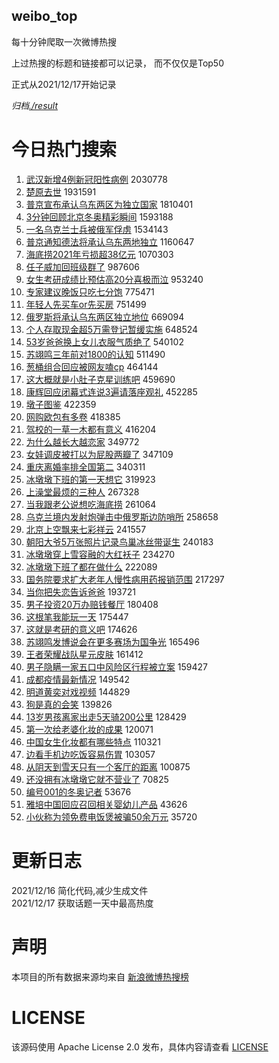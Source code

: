 weibo_top  
---
每十分钟爬取一次微博热搜  

上过热搜的标题和链接都可以记录， 而不仅仅是Top50

正式从2021/12/17开始记录  

*归档[./result](./result/)*

# 今日热门搜索  
1. [武汉新增4例新冠阳性病例](https://s.weibo.com//weibo?q=%23%E6%AD%A6%E6%B1%89%E6%96%B0%E5%A2%9E4%E4%BE%8B%E6%96%B0%E5%86%A0%E9%98%B3%E6%80%A7%E7%97%85%E4%BE%8B%23&Refer=top) 2030778
2. [楚原去世](https://s.weibo.com//weibo?q=%23%E6%A5%9A%E5%8E%9F%E5%8E%BB%E4%B8%96%23&Refer=top) 1931591
3. [普京宣布承认乌东两区为独立国家](https://s.weibo.com//weibo?q=%23%E6%99%AE%E4%BA%AC%E5%AE%A3%E5%B8%83%E6%89%BF%E8%AE%A4%E4%B9%8C%E4%B8%9C%E4%B8%A4%E5%8C%BA%E4%B8%BA%E7%8B%AC%E7%AB%8B%E5%9B%BD%E5%AE%B6%23&Refer=top) 1810401
4. [3分钟回顾北京冬奥精彩瞬间](https://s.weibo.com//weibo?q=%233%E5%88%86%E9%92%9F%E5%9B%9E%E9%A1%BE%E5%8C%97%E4%BA%AC%E5%86%AC%E5%A5%A5%E7%B2%BE%E5%BD%A9%E7%9E%AC%E9%97%B4%23&Refer=top) 1593188
5. [一名乌克兰士兵被俄军俘虏](https://s.weibo.com//weibo?q=%23%E4%B8%80%E5%90%8D%E4%B9%8C%E5%85%8B%E5%85%B0%E5%A3%AB%E5%85%B5%E8%A2%AB%E4%BF%84%E5%86%9B%E4%BF%98%E8%99%8F%23&Refer=top) 1534143
6. [普京通知德法将承认乌东两地独立](https://s.weibo.com//weibo?q=%23%E6%99%AE%E4%BA%AC%E9%80%9A%E7%9F%A5%E5%BE%B7%E6%B3%95%E5%B0%86%E6%89%BF%E8%AE%A4%E4%B9%8C%E4%B8%9C%E4%B8%A4%E5%9C%B0%E7%8B%AC%E7%AB%8B%23&Refer=top) 1160647
7. [海底捞2021年亏损超38亿元](https://s.weibo.com//weibo?q=%23%E6%B5%B7%E5%BA%95%E6%8D%9E2021%E5%B9%B4%E4%BA%8F%E6%8D%9F%E8%B6%8538%E4%BA%BF%E5%85%83%23&Refer=top) 1070303
8. [任子威加回班级群了](https://s.weibo.com//weibo?q=%23%E4%BB%BB%E5%AD%90%E5%A8%81%E5%8A%A0%E5%9B%9E%E7%8F%AD%E7%BA%A7%E7%BE%A4%E4%BA%86%23&Refer=top) 987606
9. [女生考研成绩比预估高20分喜极而泣](https://s.weibo.com//weibo?q=%23%E5%A5%B3%E7%94%9F%E8%80%83%E7%A0%94%E6%88%90%E7%BB%A9%E6%AF%94%E9%A2%84%E4%BC%B0%E9%AB%9820%E5%88%86%E5%96%9C%E6%9E%81%E8%80%8C%E6%B3%A3%23&Refer=top) 953240
10. [专家建议晚饭只吃七分饱](https://s.weibo.com//weibo?q=%23%E4%B8%93%E5%AE%B6%E5%BB%BA%E8%AE%AE%E6%99%9A%E9%A5%AD%E5%8F%AA%E5%90%83%E4%B8%83%E5%88%86%E9%A5%B1%23&Refer=top) 775471
11. [年轻人先买车or先买房](https://s.weibo.com//weibo?q=%E5%B9%B4%E8%BD%BB%E4%BA%BA%E5%85%88%E4%B9%B0%E8%BD%A6or%E5%85%88%E4%B9%B0%E6%88%BF&Refer=top) 751499
12. [俄罗斯将承认乌东两区独立地位](https://s.weibo.com//weibo?q=%23%E4%BF%84%E7%BD%97%E6%96%AF%E5%B0%86%E6%89%BF%E8%AE%A4%E4%B9%8C%E4%B8%9C%E4%B8%A4%E5%8C%BA%E7%8B%AC%E7%AB%8B%E5%9C%B0%E4%BD%8D%23&Refer=top) 669094
13. [个人存取现金超5万需登记暂缓实施](https://s.weibo.com//weibo?q=%23%E4%B8%AA%E4%BA%BA%E5%AD%98%E5%8F%96%E7%8E%B0%E9%87%91%E8%B6%855%E4%B8%87%E9%9C%80%E7%99%BB%E8%AE%B0%E6%9A%82%E7%BC%93%E5%AE%9E%E6%96%BD%23&Refer=top) 648524
14. [53岁爸爸换上女儿衣服气质绝了](https://s.weibo.com//weibo?q=%2353%E5%B2%81%E7%88%B8%E7%88%B8%E6%8D%A2%E4%B8%8A%E5%A5%B3%E5%84%BF%E8%A1%A3%E6%9C%8D%E6%B0%94%E8%B4%A8%E7%BB%9D%E4%BA%86%23&Refer=top) 540102
15. [苏翊鸣三年前对1800的认知](https://s.weibo.com//weibo?q=%23%E8%8B%8F%E7%BF%8A%E9%B8%A3%E4%B8%89%E5%B9%B4%E5%89%8D%E5%AF%B91800%E7%9A%84%E8%AE%A4%E7%9F%A5%23&Refer=top) 511490
16. [葱桶组合回应被网友嗑cp](https://s.weibo.com//weibo?q=%23%E8%91%B1%E6%A1%B6%E7%BB%84%E5%90%88%E5%9B%9E%E5%BA%94%E8%A2%AB%E7%BD%91%E5%8F%8B%E5%97%91cp%23&Refer=top) 464144
17. [这大概就是小肚子克星训练吧](https://s.weibo.com//weibo?q=%23%E8%BF%99%E5%A4%A7%E6%A6%82%E5%B0%B1%E6%98%AF%E5%B0%8F%E8%82%9A%E5%AD%90%E5%85%8B%E6%98%9F%E8%AE%AD%E7%BB%83%E5%90%A7%23&Refer=top) 459690
18. [康辉回应闭幕式连说3遍请落座观礼](https://s.weibo.com//weibo?q=%23%E5%BA%B7%E8%BE%89%E5%9B%9E%E5%BA%94%E9%97%AD%E5%B9%95%E5%BC%8F%E8%BF%9E%E8%AF%B43%E9%81%8D%E8%AF%B7%E8%90%BD%E5%BA%A7%E8%A7%82%E7%A4%BC%23&Refer=top) 452285
19. [墩子图鉴](https://s.weibo.com//weibo?q=%23%E5%A2%A9%E5%AD%90%E5%9B%BE%E9%89%B4%23&Refer=top) 422359
20. [网购欧包有多卷](https://s.weibo.com//weibo?q=%E7%BD%91%E8%B4%AD%E6%AC%A7%E5%8C%85%E6%9C%89%E5%A4%9A%E5%8D%B7&Refer=top) 418385
21. [驾校的一草一木都有意义](https://s.weibo.com//weibo?q=%23%E9%A9%BE%E6%A0%A1%E7%9A%84%E4%B8%80%E8%8D%89%E4%B8%80%E6%9C%A8%E9%83%BD%E6%9C%89%E6%84%8F%E4%B9%89%23&Refer=top) 416204
22. [为什么越长大越恋家](https://s.weibo.com//weibo?q=%23%E4%B8%BA%E4%BB%80%E4%B9%88%E8%B6%8A%E9%95%BF%E5%A4%A7%E8%B6%8A%E6%81%8B%E5%AE%B6%23&Refer=top) 349772
23. [女娃调皮被打以为屁股两瓣了](https://s.weibo.com//weibo?q=%23%E5%A5%B3%E5%A8%83%E8%B0%83%E7%9A%AE%E8%A2%AB%E6%89%93%E4%BB%A5%E4%B8%BA%E5%B1%81%E8%82%A1%E4%B8%A4%E7%93%A3%E4%BA%86%23&Refer=top) 347109
24. [重庆离婚率排全国第二](https://s.weibo.com//weibo?q=%23%E9%87%8D%E5%BA%86%E7%A6%BB%E5%A9%9A%E7%8E%87%E6%8E%92%E5%85%A8%E5%9B%BD%E7%AC%AC%E4%BA%8C%23&Refer=top) 340311
25. [冰墩墩下班的第一天想它](https://s.weibo.com//weibo?q=%23%E5%86%B0%E5%A2%A9%E5%A2%A9%E4%B8%8B%E7%8F%AD%E7%9A%84%E7%AC%AC%E4%B8%80%E5%A4%A9%E6%83%B3%E5%AE%83%23&Refer=top) 319923
26. [上澡堂最烦的三种人](https://s.weibo.com//weibo?q=%23%E4%B8%8A%E6%BE%A1%E5%A0%82%E6%9C%80%E7%83%A6%E7%9A%84%E4%B8%89%E7%A7%8D%E4%BA%BA%23&Refer=top) 267328
27. [当我跟老公说想吃海底捞](https://s.weibo.com//weibo?q=%23%E5%BD%93%E6%88%91%E8%B7%9F%E8%80%81%E5%85%AC%E8%AF%B4%E6%83%B3%E5%90%83%E6%B5%B7%E5%BA%95%E6%8D%9E%23&Refer=top) 261064
28. [乌克兰境内发射炮弹击中俄罗斯边防哨所](https://s.weibo.com//weibo?q=%23%E4%B9%8C%E5%85%8B%E5%85%B0%E5%A2%83%E5%86%85%E5%8F%91%E5%B0%84%E7%82%AE%E5%BC%B9%E5%87%BB%E4%B8%AD%E4%BF%84%E7%BD%97%E6%96%AF%E8%BE%B9%E9%98%B2%E5%93%A8%E6%89%80%23&Refer=top) 258658
29. [北京上空飘来七彩祥云](https://s.weibo.com//weibo?q=%23%E5%8C%97%E4%BA%AC%E4%B8%8A%E7%A9%BA%E9%A3%98%E6%9D%A5%E4%B8%83%E5%BD%A9%E7%A5%A5%E4%BA%91%23&Refer=top) 241557
30. [朝阳大爷5万张照片记录鸟巢冰丝带诞生](https://s.weibo.com//weibo?q=%23%E6%9C%9D%E9%98%B3%E5%A4%A7%E7%88%B75%E4%B8%87%E5%BC%A0%E7%85%A7%E7%89%87%E8%AE%B0%E5%BD%95%E9%B8%9F%E5%B7%A2%E5%86%B0%E4%B8%9D%E5%B8%A6%E8%AF%9E%E7%94%9F%23&Refer=top) 240183
31. [冰墩墩穿上雪容融的大红袄子](https://s.weibo.com//weibo?q=%23%E5%86%B0%E5%A2%A9%E5%A2%A9%E7%A9%BF%E4%B8%8A%E9%9B%AA%E5%AE%B9%E8%9E%8D%E7%9A%84%E5%A4%A7%E7%BA%A2%E8%A2%84%E5%AD%90%23&Refer=top) 234270
32. [冰墩墩下班了都在做什么](https://s.weibo.com//weibo?q=%E5%86%B0%E5%A2%A9%E5%A2%A9%E4%B8%8B%E7%8F%AD%E4%BA%86%E9%83%BD%E5%9C%A8%E5%81%9A%E4%BB%80%E4%B9%88&Refer=top) 222089
33. [国务院要求扩大老年人慢性病用药报销范围](https://s.weibo.com//weibo?q=%23%E5%9B%BD%E5%8A%A1%E9%99%A2%E8%A6%81%E6%B1%82%E6%89%A9%E5%A4%A7%E8%80%81%E5%B9%B4%E4%BA%BA%E6%85%A2%E6%80%A7%E7%97%85%E7%94%A8%E8%8D%AF%E6%8A%A5%E9%94%80%E8%8C%83%E5%9B%B4%23&Refer=top) 217297
34. [当你把失恋告诉爸爸](https://s.weibo.com//weibo?q=%23%E5%BD%93%E4%BD%A0%E6%8A%8A%E5%A4%B1%E6%81%8B%E5%91%8A%E8%AF%89%E7%88%B8%E7%88%B8%23&Refer=top) 193721
35. [男子投资20万办赔钱餐厅](https://s.weibo.com//weibo?q=%23%E7%94%B7%E5%AD%90%E6%8A%95%E8%B5%8420%E4%B8%87%E5%8A%9E%E8%B5%94%E9%92%B1%E9%A4%90%E5%8E%85%23&Refer=top) 180408
36. [这根笔我能玩一天](https://s.weibo.com//weibo?q=%23%E8%BF%99%E6%A0%B9%E7%AC%94%E6%88%91%E8%83%BD%E7%8E%A9%E4%B8%80%E5%A4%A9%23&Refer=top) 175447
37. [这就是考研的意义吧](https://s.weibo.com//weibo?q=%23%E8%BF%99%E5%B0%B1%E6%98%AF%E8%80%83%E7%A0%94%E7%9A%84%E6%84%8F%E4%B9%89%E5%90%A7%23&Refer=top) 174626
38. [苏翊鸣发博说会在更多赛场为国争光](https://s.weibo.com//weibo?q=%23%E8%8B%8F%E7%BF%8A%E9%B8%A3%E5%8F%91%E5%8D%9A%E8%AF%B4%E4%BC%9A%E5%9C%A8%E6%9B%B4%E5%A4%9A%E8%B5%9B%E5%9C%BA%E4%B8%BA%E5%9B%BD%E4%BA%89%E5%85%89%23&Refer=top) 165496
39. [王者荣耀战队星元皮肤](https://s.weibo.com//weibo?q=%23%E7%8E%8B%E8%80%85%E8%8D%A3%E8%80%80%E6%88%98%E9%98%9F%E6%98%9F%E5%85%83%E7%9A%AE%E8%82%A4%23&Refer=top) 161412
40. [男子隐瞒一家五口中风险区行程被立案](https://s.weibo.com//weibo?q=%23%E7%94%B7%E5%AD%90%E9%9A%90%E7%9E%92%E4%B8%80%E5%AE%B6%E4%BA%94%E5%8F%A3%E4%B8%AD%E9%A3%8E%E9%99%A9%E5%8C%BA%E8%A1%8C%E7%A8%8B%E8%A2%AB%E7%AB%8B%E6%A1%88%23&Refer=top) 159427
41. [成都疫情最新情况](https://s.weibo.com//weibo?q=%23%E6%88%90%E9%83%BD%E7%96%AB%E6%83%85%E6%9C%80%E6%96%B0%E6%83%85%E5%86%B5%23&Refer=top) 149542
42. [明道黄奕对戏视频](https://s.weibo.com//weibo?q=%23%E6%98%8E%E9%81%93%E9%BB%84%E5%A5%95%E5%AF%B9%E6%88%8F%E8%A7%86%E9%A2%91%23&Refer=top) 144829
43. [狗是真的会笑](https://s.weibo.com//weibo?q=%23%E7%8B%97%E6%98%AF%E7%9C%9F%E7%9A%84%E4%BC%9A%E7%AC%91%23&Refer=top) 139826
44. [13岁男孩离家出走5天骑200公里](https://s.weibo.com//weibo?q=%2313%E5%B2%81%E7%94%B7%E5%AD%A9%E7%A6%BB%E5%AE%B6%E5%87%BA%E8%B5%B05%E5%A4%A9%E9%AA%91200%E5%85%AC%E9%87%8C%23&Refer=top) 128429
45. [第一次给老婆化妆的成果](https://s.weibo.com//weibo?q=%23%E7%AC%AC%E4%B8%80%E6%AC%A1%E7%BB%99%E8%80%81%E5%A9%86%E5%8C%96%E5%A6%86%E7%9A%84%E6%88%90%E6%9E%9C%23&Refer=top) 120071
46. [中国女生化妆都有哪些特点](https://s.weibo.com//weibo?q=%23%E4%B8%AD%E5%9B%BD%E5%A5%B3%E7%94%9F%E5%8C%96%E5%A6%86%E9%83%BD%E6%9C%89%E5%93%AA%E4%BA%9B%E7%89%B9%E7%82%B9%23&Refer=top) 110321
47. [边看手机边吃饭容易伤胃](https://s.weibo.com//weibo?q=%23%E8%BE%B9%E7%9C%8B%E6%89%8B%E6%9C%BA%E8%BE%B9%E5%90%83%E9%A5%AD%E5%AE%B9%E6%98%93%E4%BC%A4%E8%83%83%23&Refer=top) 103057
48. [从阴天到雪天只有一个客厅的距离](https://s.weibo.com//weibo?q=%23%E4%BB%8E%E9%98%B4%E5%A4%A9%E5%88%B0%E9%9B%AA%E5%A4%A9%E5%8F%AA%E6%9C%89%E4%B8%80%E4%B8%AA%E5%AE%A2%E5%8E%85%E7%9A%84%E8%B7%9D%E7%A6%BB%23&Refer=top) 100875
49. [还没拥有冰墩墩它就不营业了](https://s.weibo.com//weibo?q=%23%E8%BF%98%E6%B2%A1%E6%8B%A5%E6%9C%89%E5%86%B0%E5%A2%A9%E5%A2%A9%E5%AE%83%E5%B0%B1%E4%B8%8D%E8%90%A5%E4%B8%9A%E4%BA%86%23&Refer=top) 70825
50. [编号001的冬奥记者](https://s.weibo.com//weibo?q=%23%E7%BC%96%E5%8F%B7001%E7%9A%84%E5%86%AC%E5%A5%A5%E8%AE%B0%E8%80%85%23&Refer=top) 53676
51. [雅培中国回应召回相关婴幼儿产品](https://s.weibo.com//weibo?q=%23%E9%9B%85%E5%9F%B9%E4%B8%AD%E5%9B%BD%E5%9B%9E%E5%BA%94%E5%8F%AC%E5%9B%9E%E7%9B%B8%E5%85%B3%E5%A9%B4%E5%B9%BC%E5%84%BF%E4%BA%A7%E5%93%81%23&Refer=top) 43626
52. [小伙称为领免费电饭煲被骗50余万元](https://s.weibo.com//weibo?q=%23%E5%B0%8F%E4%BC%99%E7%A7%B0%E4%B8%BA%E9%A2%86%E5%85%8D%E8%B4%B9%E7%94%B5%E9%A5%AD%E7%85%B2%E8%A2%AB%E9%AA%9750%E4%BD%99%E4%B8%87%E5%85%83%23&Refer=top) 35720
# 更新日志  
2021/12/16  简化代码,减少生成文件  
2021/12/17  获取话题一天中最高热度
# 声明  
本项目的所有数据来源均来自 [新浪微博热搜榜](https://s.weibo.com/top/summary)  

# LICENSE
该源码使用 Apache License 2.0 发布，具体内容请查看 [LICENSE](./LICENSE)
